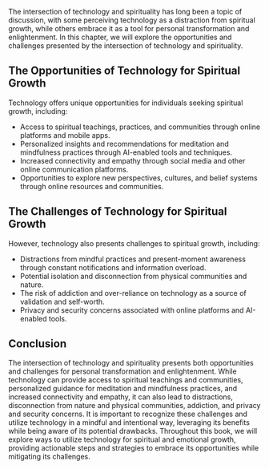 
The intersection of technology and spirituality has long been a topic of discussion, with some perceiving technology as a distraction from spiritual growth, while others embrace it as a tool for personal transformation and enlightenment. In this chapter, we will explore the opportunities and challenges presented by the intersection of technology and spirituality.

The Opportunities of Technology for Spiritual Growth
----------------------------------------------------

Technology offers unique opportunities for individuals seeking spiritual growth, including:

* Access to spiritual teachings, practices, and communities through online platforms and mobile apps.
* Personalized insights and recommendations for meditation and mindfulness practices through AI-enabled tools and techniques.
* Increased connectivity and empathy through social media and other online communication platforms.
* Opportunities to explore new perspectives, cultures, and belief systems through online resources and communities.

The Challenges of Technology for Spiritual Growth
-------------------------------------------------

However, technology also presents challenges to spiritual growth, including:

* Distractions from mindful practices and present-moment awareness through constant notifications and information overload.
* Potential isolation and disconnection from physical communities and nature.
* The risk of addiction and over-reliance on technology as a source of validation and self-worth.
* Privacy and security concerns associated with online platforms and AI-enabled tools.

Conclusion
----------

The intersection of technology and spirituality presents both opportunities and challenges for personal transformation and enlightenment. While technology can provide access to spiritual teachings and communities, personalized guidance for meditation and mindfulness practices, and increased connectivity and empathy, it can also lead to distractions, disconnection from nature and physical communities, addiction, and privacy and security concerns. It is important to recognize these challenges and utilize technology in a mindful and intentional way, leveraging its benefits while being aware of its potential drawbacks. Throughout this book, we will explore ways to utilize technology for spiritual and emotional growth, providing actionable steps and strategies to embrace its opportunities while mitigating its challenges.
